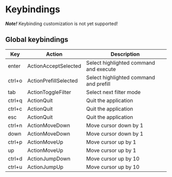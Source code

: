 # Keybindings

**_Note!_** Keybinding customization is not yet supported!

## Global keybindings

| Key    | Action                | Description                            |
| ------ | --------------------- | -------------------------------------- |
| enter  | ActionAcceptSelected  | Select highlighted command and execute |
| ctrl+o | ActionPrefillSelected | Select highlighted command and prefill |
| tab    | ActionToggleFilter    | Select next filter mode                |
| ctrl+q | ActionQuit            | Quit the application                   |
| ctrl+c | ActionQuit            | Quit the application                   |
| esc    | ActionQuit            | Quit the application                   |
| ctrl+n | ActionMoveDown        | Move cursor down by 1                  |
| down   | ActionMoveDown        | Move cursor down by 1                  |
| ctrl+p | ActionMoveUp          | Move cursor up by 1                    |
| up     | ActionMoveUp          | Move cursor up by 1                    |
| ctrl+d | ActionJumpDown        | Move cursor up by 10                   |
| ctrl+u | ActionJumpUp          | Move cursor up by 10                   |

